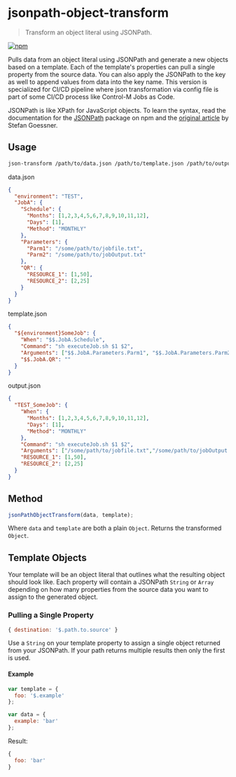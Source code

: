 # jsonpath-object-transform
> Transform an object literal using JSONPath.

[![npm](https://badge.fury.io/js/jsonpath-object-transform.png)](http://badge.fury.io/js/jsonpath-object-transform)

Pulls data from an object literal using JSONPath and generate a new objects based on a template. Each of the template's properties can pull a single property from the source data. You can also apply the JSONPath to the key as well to append values from data into the key name. This version is specialized for CI/CD pipeline where json transformation via config file is part of some CI/CD process like Control-M Jobs as Code.

JSONPath is like XPath for JavaScript objects. To learn the syntax, read the documentation for the [JSONPath](https://www.npmjs.org/package/JSONPath) package on npm and the [original article](http://goessner.net/articles/JsonPath/) by Stefan Goessner.

## Usage
```sh
json-transform /path/to/data.json /path/to/template.json /path/to/output.json
```

data.json
```json
{
  "environment": "TEST",
  "JobA": {
    "Schedule": {
      "Months": [1,2,3,4,5,6,7,8,9,10,11,12],
      "Days": [1],
      "Method": "MONTHLY"
    },
    "Parameters": {
      "Parm1": "/some/path/to/jobfile.txt",
      "Parm2": "/some/path/to/jobOutput.txt"
    },
    "QR": {
      "RESOURCE_1": [1,50],
      "RESOURCE_2": [2,25] 
    }
  }
}
```

template.json
```json
{
  "${environment}SomeJob": {
    "When": "$$.JobA.Schedule",
    "Command": "sh executeJob.sh $1 $2",
    "Arguments": ["$$.JobA.Parameters.Parm1", "$$.JobA.Parameters.Parm2"],
    "$$.JobA.QR": ""
  }
}
```

output.json
```json
{
  "TEST_SomeJob": {
    "When": {
      "Months": [1,2,3,4,5,6,7,8,9,10,11,12],
      "Days": [1],
      "Method": "MONTHLY"
    },
    "Command": "sh executeJob.sh $1 $2",
    "Arguments": ["/some/path/to/jobfile.txt","/some/path/to/jobOutput.txt"],
    "RESOURCE_1": [1,50],
    "RESOURCE_2": [2,25]
  }
}
```

## Method
```js
jsonPathObjectTransform(data, template);
```
Where `data` and `template` are both a plain `Object`. Returns the transformed `Object`.

## Template Objects
Your template will be an object literal that outlines what the resulting object should look like. Each property will contain a JSONPath `String` or `Array` depending on how many properties from the source data you want to assign to the generated object.

### Pulling a Single Property
```js
{ destination: '$.path.to.source' }
```
Use a `String` on your template property to assign a single object returned from your JSONPath. If your path returns multiple results then only the first is used.

#### Example
```js
var template = {
  foo: '$.example'
};

var data = {
  example: 'bar'
};
```
Result:
```js
{
  foo: 'bar'
}
```
